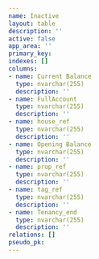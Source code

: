 ```yaml
---
name: Inactive
layout: table
description: ''
active: false
app_area: ''
primary_key: 
indexes: []
columns:
- name: Current Balance
  type: nvarchar(255)
  description: ''
- name: FullAccount
  type: nvarchar(255)
  description: ''
- name: house_ref
  type: nvarchar(255)
  description: ''
- name: Opening Balance
  type: nvarchar(255)
  description: ''
- name: prop_ref
  type: nvarchar(255)
  description: ''
- name: tag_ref
  type: nvarchar(255)
  description: ''
- name: Tenancy_end
  type: nvarchar(255)
  description: ''
relations: []
pseudo_pk: 
---
```


